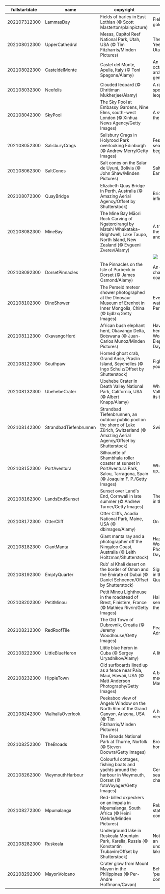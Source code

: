 |fullstartdate|name|copyright|title|image|
|--|--|--|--|--|
202107312300|LammasDay|Fields of barley in East Lothian (© Scott Masterton/plainpicture)|Fields of gold|![](/en-GB/2021/08/202107312300LammasDay.jpg)|
202108012300|UpperCathedral|Mesas, Capitol Reef National Park, Utah, USA (© Tim Fitzharris/Minden Pictures)|The rocky ‘reef’ of Utah|![](/en-GB/2021/08/202108012300UpperCathedral.jpg)|
202108022300|CasteldelMonte|Castel del Monte, Apulia, Italy (© Toni Spagone/Alamy)|An octagonal architectural gem|![](/en-GB/2021/08/202108022300CasteldelMonte.jpg)|
202108032300|Neofelis|Clouded leopard (© Dhritiman Mukherjee/Alamy)|A rarely spotted leopard|![](/en-GB/2021/08/202108032300Neofelis.jpg)|
202108042300|SkyPool|The Sky Pool at Embassy Gardens, Nine Elms, south-west London (© Xinhua News Agency/Getty Images)|A swim in the sky|![](/en-GB/2021/08/202108042300SkyPool.jpg)|
202108052300|SalisburyCrags|Salisbury Crags in Holyrood Park overlooking Edinburgh (© Andrew Merry/Getty Images)|Festival season begins|![](/en-GB/2021/08/202108052300SalisburyCrags.jpg)|
202108062300|SaltCones|Salt cones on the Salar de Uyuni, Bolivia (© John Shaw/Minden Pictures)|Salt of the Earth|![](/en-GB/2021/08/202108062300SaltCones.jpg)|
202108072300|QuayBridge|Elizabeth Quay Bridge in Perth, Australia (© Amazing Aerial Agency/Offset by Shutterstock)|Bridge to infinity|![](/en-GB/2021/08/202108072300QuayBridge.jpg)|
202108082300|MineBay|The Mine Bay Māori Rock Carving of Ngatoroirangi by Matahi Whakataka-Brightwell, Lake Taupo, North Island, New Zealand (© Evgueni Zverev/Alamy)|A tribute to the ancestors|![](/en-GB/2021/08/202108082300MineBay.jpg)|
||||![](/en-GB/2021/08/.jpg)|
202108092300|DorsetPinnacles|The Pinnacles on the Isle of Purbeck in Dorset (© James Osmond/Alamy)|An ever-changing coastline|![](/en-GB/2021/08/202108092300DorsetPinnacles.jpg)|
202108102300|DinoShower|The Perseid meteor shower photographed at the Dinosaur Museum of Erenhot in Inner Mongolia, China (© bjdlzx/Getty Images)|Everyone's watching the Perseids|![](/en-GB/2021/08/202108102300DinoShower.jpg)|
202108112300|OkavangoHerd|African bush elephant herd, Okavango Delta, Botswana (© Juan-Carlos Munoz/Minden Pictures)|Haven't you herd? It's World Elephant Day!|![](/en-GB/2021/08/202108112300OkavangoHerd.jpg)|
202108122300|Southpaw|Horned ghost crab, Grand Anse, Praslin Island, Seychelles (© Ingo Schulz/Offset by Shutterstock)|Fight for your lefts|![](/en-GB/2021/08/202108122300Southpaw.jpg)|
202108132300|UbehebeCrater|Ubehebe Crater in Death Valley National Park, California, USA (© Albert Knapp/Alamy)|When Death Valley blew its top|![](/en-GB/2021/08/202108132300UbehebeCrater.jpg)|
202108142300|StrandbadTiefenbrunnen|Strandbad Tiefenbrunnen, an outdoor public pool on the shore of Lake Zürich, Switzerland (© Amazing Aerial Agency/Offset by Shutterstock)|Swim city|![](/en-GB/2021/08/202108142300StrandbadTiefenbrunnen.jpg)|
202108152300|PortAventura|Silhouette of Shambhala roller coaster at sunset in PortAventura Park, Salou, Tarragona, Spain (© Joaquim F. P./Getty Images)|What goes up...|![](/en-GB/2021/08/202108152300PortAventura.jpg)|
202108162300|LandsEndSunset|Sunset over Land's End, Cornwall in late summer (© Andrew Turner/Getty Images)|The sun sets in the West|![](/en-GB/2021/08/202108162300LandsEndSunset.jpg)|
202108172300|OtterCliff|Otter Cliffs, Acadia National Park, Maine, USA (© dbimages/Alamy)|On the rocks|![](/en-GB/2021/08/202108172300OtterCliff.jpg)|
202108182300|GiantManta|Giant manta ray and a photographer off the Ningaloo Coast, Australia (© Leith Holtzman/Shutterstock)|Happy World Photography Day!|![](/en-GB/2021/08/202108182300GiantManta.jpg)|
202108192300|EmptyQuarter|Rub' al Khali desert on the border of Oman and the Emirate of Dubai (© Daniel Schoenen/Offset by Shutterstock)|Signs of life in the Empty Quarter|![](/en-GB/2021/08/202108192300EmptyQuarter.jpg)|
202108202300|PetitMinou|Petit Minou Lighthouse in the roadstead of Brest, Finistère, France (© Mathieu Rivrin/Getty Images)|Hailing the sentinels of the sea|![](/en-GB/2021/08/202108202300PetitMinou.jpg)|
202108212300|RedRoofTile|The Old Town of Dubrovnik, Croatia (© Jeremy Woodhouse/Getty Images)|Pearl of the Adriatic|![](/en-GB/2021/08/202108212300RedRoofTile.jpg)|
202108222300|LittleBlueHeron|Little blue heron in Cuba (© Sergey Uryadnikov/Alamy)|A little blue|![](/en-GB/2021/08/202108222300LittleBlueHeron.jpg)|
202108232300|HippieTown|Old surfboards lined up as a fence near Paia, Maui, Hawaii, USA (© Matt Anderson Photography/Getty Images)|A board meeting in Maui|![](/en-GB/2021/08/202108232300HippieTown.jpg)|
202108242300|WalhallaOverlook|Peekaboo view of Angels Window on the North Rim of the Grand Canyon, Arizona, USA (© Tim Fitzharris/Minden Pictures)|A heavenly view|![](/en-GB/2021/08/202108242300WalhallaOverlook.jpg)|
202108252300|TheBroads|The Broads National Park at Thurne, Norfolk (© Steven Docwra/Getty Images)|Broad horizons|![](/en-GB/2021/08/202108252300TheBroads.jpg)|
202108262300|WeymouthHarbour|Colourful cottages, fishing boats and yachts around the harbour in Weymouth, Dorset (© fotoVoyager/Getty Images)|Centuries of seaside charm|![](/en-GB/2021/08/202108262300WeymouthHarbour.jpg)|
202108272300|Mpumalanga|Red-billed oxpeckers on an impala in Mpumalanga, South Africa (© Heini Wehrle/Minden Pictures)|Relationship status: It's complicated|![](/en-GB/2021/08/202108272300Mpumalanga.jpg)|
202108282300|Ruskeala|Underground lake in Ruskeala Mountain Park, Karelia, Russia (© Konstantin Trubavin/Offset by Shutterstock)|Notes from an underground lake|![](/en-GB/2021/08/202108282300Ruskeala.jpg)|
202108292300|MayonVolcano|Crater glow from Mount Mayon in the Philippines (© Per-Andre Hoffmann/Cavan)|Behold the 'perfect' cone|![](/en-GB/2021/08/202108292300MayonVolcano.jpg)|
